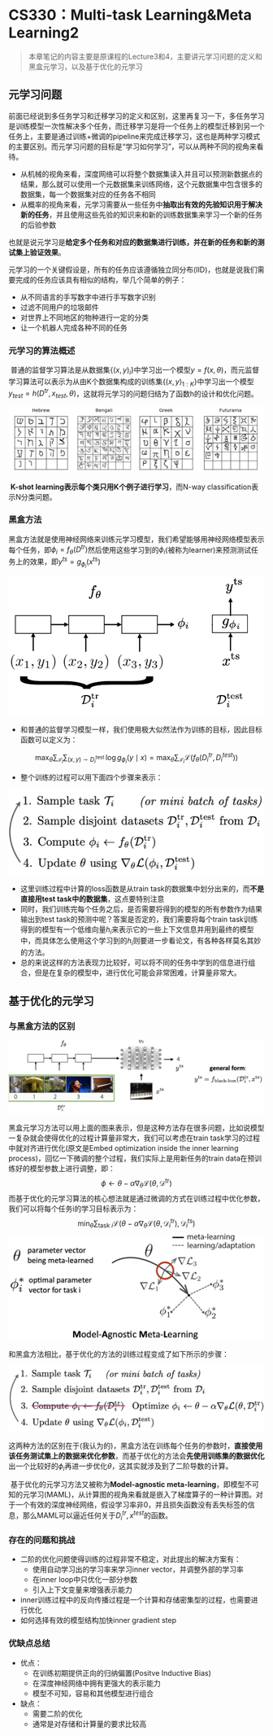 # CS330：Multi-task Learning&Meta Learning2

> 本章笔记的内容主要是原课程的Lecture3和4，主要讲元学习问题的定义和黑盒元学习，以及基于优化的元学习

## 元学习问题

​	  前面已经说到多任务学习和迁移学习的定义和区别，这里再复习一下，多任务学习是训练模型一次性解决多个任务，而迁移学习是将一个任务上的模型迁移到另一个任务上，主要是通过训练+微调的pipeline来完成迁移学习，这也是两种学习模式的主要区别。而元学习问题的目标是“学习如何学习”，可以从两种不同的视角来看待。

- 从机械的视角来看，深度网络可以将整个数据集读入并且可以预测新数据点的结果，那么就可以使用一个元数据集来训练网络，这个元数据集中包含很多的数据集，每一个数据集对应的任务各不相同
- 从概率的视角来看，元学习需要从一些任务中**抽取出有效的先验知识用于解决新的任务**，并且使用这些先验的知识来和新的训练数据集来学习一个新的任务的后验参数

也就是说元学习是**给定多个任务和对应的数据集进行训练，并在新的任务和新的测试集上验证效果**。

​	  元学习的一个关键假设是，所有的任务应该遵循独立同分布(IID)，也就是说我们需要完成的任务应该具有相似的结构，举几个简单的例子：

- 从不同语言的手写数字中进行手写数字识别
- 过滤不同用户的垃圾邮件
- 对世界上不同地区的物种进行一定的分类
- 让一个机器人完成各种不同的任务

### 元学习的算法概述

​	  普通的监督学习算法是从数据集$\{(x,y)_i\}$中学习出一个模型$y=f(x,\theta)$，而元监督学习算法可以表示为从由K个数据集构成的训练集$\{(x,y)_{1:K}\}$中学习出一个模型$y_{test}=h(D^{tr},x_{test},\theta)$，这就将元学习的问题归结为了函数h的设计和优化问题。

![image-20210724194509086](static/image-20210724194509086.png)

​	  **K-shot learning表示每个类只用K个例子进行学习**，而N-way classification表示N分类问题。

### 黑盒方法

​	  黑盒方法就是使用神经网络来训练元学习模型，我们希望能够用神经网络模型表示每个任务，即$\phi_i=f_{\theta}(D^{tr})$然后使用这些学习到的$\phi_i$(被称为learner)来预测测试任务上的效果，即$y^{ts}=g_{\phi_i}(x^{ts})$

![image-20210724195345097](static/image-20210724195345097.png)

- 和普通的监督学习模型一样，我们使用极大似然法作为训练的目标，因此目标函数可以定义为：

$$
\max _{\theta} \sum_{\mathcal{T}_{i}} \sum_{(x, y) \sim D_i^{\text {test }}} \log g_{\phi_{i}}(y \mid x)=\max _{\theta} \sum_{\mathcal{T}_{i}} \mathcal L(f_{\theta}(D_i^{tr}, D_i^{test}))
$$

- 整个训练的过程可以用下面四个步骤来表示：

![image-20210724195930906](static/image-20210724195930906.png)

- 这里训练过程中计算的loss函数是从train task的数据集中划分出来的，而**不是直接用test task中的数据集**，这点要特别注意
- 同时，我们训练完每个任务之后，是否需要将得到的模型的所有参数作为结果输出到test task的预测中呢？答案是否定的，我们需要将每个train task训练得到的模型有一个低维向量$h_i$来表示它的一些上下文信息并用到最终的模型中，而具体怎么使用这个学习到的$h_i$则要进一步看论文，有各种各样莫名其妙的方法。
- 总的来说这样的方法表现力比较好，可以将不同的任务中学到的信息进行组合，但是在复杂的模型中，进行优化可能会非常困难，计算量非常大。

## 基于优化的元学习

### 与黑盒方法的区别

![image-20210725103628917](static/image-20210725103628917.png)

​	  黑盒元学习方法可以用上面的图来表示，但是这种方法存在很多问题，比如说模型一复杂就会使得优化的过程计算量非常大，我们可以考虑在train task学习的过程中就对齐进行优化(原文是Embed optimization inside the inner learning process)，回忆一下微调的整个过程，我们实际上是用新任务的train data在预训练好的模型参数上进行调整，即：
$$
\phi \leftarrow \theta-\alpha \nabla_{\theta} \mathcal{L}\left(\theta, \mathcal{D}^{\operatorname{tr}}\right)
$$
而基于优化的元学习算法的核心想法就是通过微调的方式在训练过程中优化参数，我们可以将每个任务i的学习目标表示为：
$$
\min _{\theta} \sum_{\text {task } i} \mathcal{L}\left(\theta-\alpha \nabla_{\theta} \mathcal{L}\left(\theta, \mathcal{D}_{i}^{\mathrm{tr}}\right), \mathcal{D}_{i}^{\mathrm{ts}}\right)
$$
![image-20210725105422427](static/image-20210725105422427.png)

和黑盒方法相比，基于优化的方法的训练过程变成了如下所示的步骤：

![image-20210725105626623](static/image-20210725105626623.png)

这两种方法的区别在于(我认为的)，黑盒方法在训练每个任务的参数时，**直接使用该任务测试集上的数据来优化参数**，而基于优化的方法会**先使用训练集的数据优化**出一个比较好的$\phi_i$再进一步优化$\theta$，这其实就涉及到了二阶导数的计算。

​	  基于优化的元学习方法又被称为**Model-agnostic meta-learning**，即模型不可知的元学习(MAML)，从计算图的视角来看就是嵌入了梯度算子的一种计算图。对于一个有效的深度神经网络，假设学习率非0，并且损失函数没有丢失标签的信息，那么MAML可以逼近任何关于$D_i^{tr},x^{test}$的函数。

### 存在的问题和挑战

- 二阶的优化问题使得训练的过程非常不稳定，对此提出的解决方案有：
  - 使用自动学习出的学习率来学习inner vector，并调整外部的学习率
  - 在inner loop中只优化一部分参数
  - 引入上下文变量来增强表示能力
- inner训练过程中的反向传播过程是一个计算和存储密集型的过程，也需要进行优化
- 如何选择有效的模型结构加快inner gradient step

### 优缺点总结

- 优点：
  - 在训练初期提供正向的归纳偏置(Positve Inductive Bias)
  - 在深度神经网络中拥有更强大的表示能力
  - 模型不可知，容易和其他模型进行组合
- 缺点：
  - 需要二阶的优化
  - 通常是对存储和计算量的要求比较高

